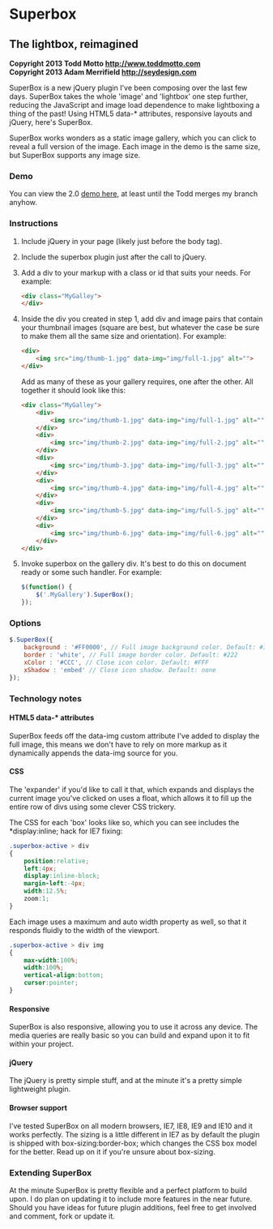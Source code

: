 # Superbox
## The lightbox, reimagined

**Copyright 2013 Todd Motto <http://www.toddmotto.com>**   
**Copyright 2013 Adam Merrifield <http://seydesign.com>**

SuperBox is a new jQuery plugin I've been composing over the last few days. SuperBox takes the whole 'image' and 'lightbox' one step further, reducing the JavaScript and image load dependence to make lightboxing a thing of the past! Using HTML5 data-* attributes, responsive layouts and jQuery, here's SuperBox.

SuperBox works wonders as a static image gallery, which you can click to reveal a full version of the image. Each image in the demo is the same size, but SuperBox supports any image size.

### Demo

You can view the 2.0 [demo here](http://seydoggy.com/demo/superbox/), at least until the Todd merges my branch anyhow.

### Instructions

1. Include jQuery in your page (likely just before the body tag).
1. Include the superbox plugin just after the call to jQuery.
1. Add a div to your markup with a class or id that suits your needs. For example:

	```html
	<div class="MyGalley">
	</div>
	```

1. Inside the div you created in step 1, add div and image pairs that contain your thumbnail images (square are best, but whatever the case be sure to make them all the same size and orientation). For example:

	```html
	<div>
	    <img src="img/thumb-1.jpg" data-img="img/full-1.jpg" alt="">
	</div>
	```

	Add as many of these as your gallery requires, one after the other. All together it should look like this:

	```html
	<div class="MyGalley">
		<div>
		    <img src="img/thumb-1.jpg" data-img="img/full-1.jpg" alt="">
		</div>
		<div>
		    <img src="img/thumb-2.jpg" data-img="img/full-2.jpg" alt="">
		</div>
		<div>
		    <img src="img/thumb-3.jpg" data-img="img/full-3.jpg" alt="">
		</div>
		<div>
		    <img src="img/thumb-4.jpg" data-img="img/full-4.jpg" alt="">
		</div>
		<div>
		    <img src="img/thumb-5.jpg" data-img="img/full-5.jpg" alt="">
		</div>
		<div>
		    <img src="img/thumb-6.jpg" data-img="img/full-6.jpg" alt="">
		</div>
	</div>
	```	

1. Invoke superbox on the gallery div. It's best to do this on document ready or some such handler. For example:

	```js
	$(function() {
    	$('.MyGallery').SuperBox();
    });
	```

### Options

```js
$.SuperBox({
	background : '#FF0000', // Full image background color. Default: #333
	border : 'white', // Full image border color. Default: #222
	xColor : '#CCC', // Close icon color. Default: #FFF
	xShadow : 'embed' // Close icon shadow. Default: none
});
```

### Technology notes

#### HTML5 data-* attributes

SuperBox feeds off the data-img custom attribute I've added to display the full image, this means we don't have to rely on more markup as it dynamically appends the data-img source for you.

#### CSS

The 'expander' if you'd like to call it that, which expands and displays the current image you've clicked on uses a float, which allows it to fill up the entire row of divs using some clever CSS trickery.

The CSS for each 'box' looks like so, which you can see includes the *display:inline; hack for IE7 fixing:

```css
.superbox-active > div
{
	position:relative;
	left:4px;
	display:inline-block;
	margin-left:-4px;
	width:12.5%;
	zoom:1;
}
```

Each image uses a maximum and auto width property as well, so that it responds fluidly to the width of the viewport.

```css
.superbox-active > div img
{
	max-width:100%;
	width:100%;
	vertical-align:bottom;
	cursor:pointer;
}
```

#### Responsive

SuperBox is also responsive, allowing you to use it across any device. The media queries are really basic so you can build and expand upon it to fit within your project.

#### jQuery

The jQuery is pretty simple stuff, and at the minute it's a pretty simple lightweight plugin.

#### Browser support

I've tested SuperBox on all modern browsers, IE7, IE8, IE9 and IE10 and it works perfectly. The sizing is a little different in IE7 as by default the plugin is shipped with box-sizing:border-box; which changes the CSS box model for the better. Read up on it if you're unsure about box-sizing.

### Extending SuperBox

At the minute SuperBox is pretty flexible and a perfect platform to build upon. I do plan on updating it to include more features in the near future. Should you have ideas for future plugin additions, feel free to get involved and comment, fork or update it.